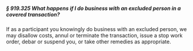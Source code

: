 ##### § 919.325 What happens if I do business with an excluded person in a covered transaction? #####

If as a participant you knowingly do business with an excluded person, we may disallow costs, annul or terminate the transaction, issue a stop work order, debar or suspend you, or take other remedies as appropriate.